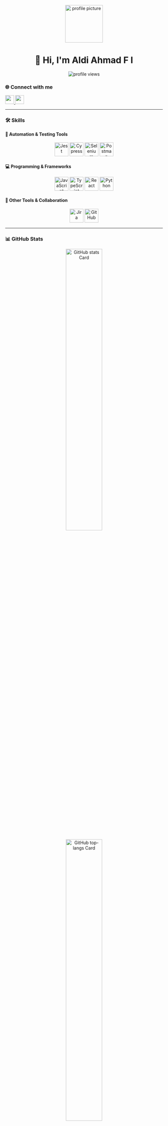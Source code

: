 <p align="center">
  <img src="https://avatars.githubusercontent.com/u/102520149?v=4&s=120" alt="profile picture" width="120" height="120" />
</p>

<h1 align="center">👋 Hi, I'm Aldi Ahmad F I</h1>
<p align="center">
  <img src="https://komarev.com/ghpvc/?username=aldifhrent&label=Profile%20views&color=0e75b6&style=flat" alt="profile views" />
</p>

### 🌐 Connect with me

<p align="left">
  <a href="https://www.instagram.com/aldi.fhr" target="_blank">
    <img src="https://img.shields.io/badge/Instagram-E4405F?style=for-the-badge&logo=instagram&logoColor=white" height="28" />
  </a>
  <a href="https://www.linkedin.com/in/aldifahrizi" target="_blank">
    <img src="https://img.shields.io/badge/LinkedIn-0077B5?style=for-the-badge&logo=linkedin&logoColor=white" height="28" />
  </a>
</p>

---

### 🛠️ Skills

#### 🧪 Automation & Testing Tools
<p align="center">
  <img src="https://cdn.simpleicons.org/jest/C21325" height="44" alt="Jest" />
  <img src="https://cdn.simpleicons.org/cypress/17202c" height="44" alt="Cypress" />
  <img src="https://cdn.simpleicons.org/selenium/43b02a" height="44" alt="Selenium" />
  <img src="https://cdn.simpleicons.org/postman/FF6C37" height="44" alt="Postman" />
</p>

#### 💻 Programming & Frameworks
<p align="center">
  <img src="https://cdn.simpleicons.org/javascript/F7DF1E" height="44" alt="JavaScript" />
  <img src="https://cdn.simpleicons.org/typescript/3178C6" height="44" alt="TypeScript" />
  <img src="https://cdn.simpleicons.org/react/61DAFB" height="44" alt="React" />
  <img src="https://cdn.simpleicons.org/python/3776AB" height="44" alt="Python" />
</p>

#### 🔧 Other Tools & Collaboration
<p align="center">
  <img src="https://cdn.simpleicons.org/jira/0052CC" height="44" alt="Jira" />
  <img src="https://cdn.simpleicons.org/github/181717" height="44" alt="GitHub" />
</p>

---

### 📊 GitHub Stats

<p align="center">
  <img width="48%" src="https://github-readme-stats.vercel.app/api?username=aldifhrent&theme=react&hide_title=false&hide_rank=false&show_icons=false&include_all_commits=false&count_private=true&line_height=23" alt="GitHub stats Card" />
<!--   <img width="48%" src="https://streak-stats.demolab.com/?user=aldifhrent&theme=react" alt="GitHub streak Card" /> -->
</p>

<p align="center">
  <img width="48%" src="https://github-readme-stats.vercel.app/api/top-langs?username=aldifhrent&theme=react&hide_title=false&layout=compact&langs_count=6&hide_progress=false&card_width=400" alt="GitHub top-langs Card" />
</p>

---

### 🎧 Spotify Now Playing

<p align="center">
  <a href="https://spotify-github-profile.kittinanx.com/api/view?uid=pc8dduhx94tlvj6ai7wnh8b6l&redirect=true">
    <img src="https://spotify-github-profile.kittinanx.com/api/view?uid=pc8dduhx94tlvj6ai7wnh8b6l&cover_image=true&theme=default&show_offline=true&background_color=121212&interchange=false" alt="Spotify Now Playing" />
  </a>
</p>

---

### 🧪 QA / Dev Projects

> *(Coming Soon: Add your portfolio or GitHub repositories here)*

---

> Feel free to fork, clone, and reach out if you’d like to collaborate!
